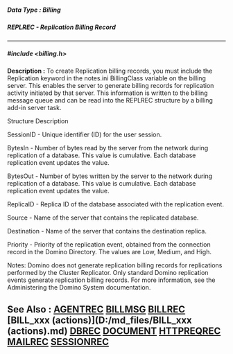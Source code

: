 ##### Data Type : Billing
##### REPLREC - Replication Billing Record
---
##### #include <billing.h>
**Description :**
To create Replication billing records, you must include the Replication keyword 
in the notes.ini BillingClass variable on the billing server. This enables the 
server to generate billing records for replication activity initiated by that 
server.  This information is written to the billing message queue and can be 
read into the REPLREC structure by a billing add-in server task.

Structure Description

SessionID -  Unique identifier (ID) for the user session.  

BytesIn -  Number of bytes read by the server from the network during 
replication of a database. This value is cumulative. Each database replication 
event updates the value. 

BytesOut -  Number of bytes written by the server to the network during 
replication of a database.  This value is cumulative. Each database replication 
event updates the value. 

ReplicaID -  Replica ID of the database associated with the replication event.

Source -  Name of the server that contains the replicated database.

Destination -  Name of the server that contains the destination replica.    

Priority -  Priority of the replication event, obtained from the connection 
record in the  Domino Directory. The values are Low, Medium, and High.

Notes:
Domino does not generate replication billing records for replications performed 
by the Cluster Replicator.  Only standard Domino replication events generate 
replication billing records.  For more information, see the Administering the 
Domino System documentation.

**See Also :**
[AGENTREC](D:/md_files/AGENTREC.md)
[BILLMSG](D:/md_files/BILLMSG.md)
[BILLREC](D:/md_files/BILLREC.md)
[BILL_xxx (actions)](D:/md_files/BILL_xxx (actions).md)
[DBREC](D:/md_files/DBREC.md)
[DOCUMENT](D:/md_files/DOCUMENT.md)
[HTTPREQREC](D:/md_files/HTTPREQREC.md)
[MAILREC](D:/md_files/MAILREC.md)
[SESSIONREC](D:/md_files/SESSIONREC.md)
---
